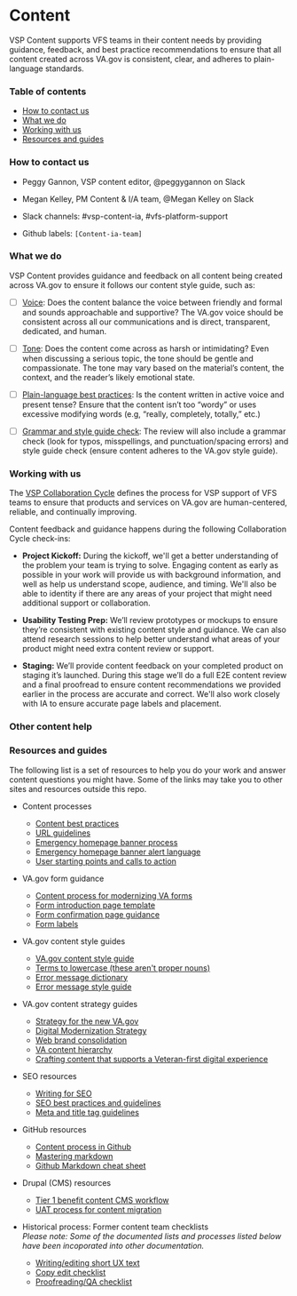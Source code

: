 # Content 
VSP Content supports VFS teams in their content needs by providing guidance, feedback, and best practice recommendations to ensure that all content created across VA.gov is consistent, clear, and adheres to plain-language standards. 

### Table of contents
- [How to contact us](#howtocontact)
- [What we do](#whatwedo)
- [Working with us](#workingwithus)
- [Resources and guides](#resourcesandguides)


### <a id="howtocontact"></a> How to contact us
 - Peggy Gannon, VSP content editor, @peggygannon on Slack 
 - Megan Kelley, PM Content & I/A team, @Megan Kelley on Slack
 
- Slack channels: #vsp-content-ia, #vfs-platform-support
- Github labels: `[Content-ia-team]`


### <a id="whatwedo"></a> What we do

VSP Content provides guidance and feedback on all content being created across VA.gov to ensure it follows our content style guide, such as: 

-	[ ] [Voice](https://design.va.gov/content-style-guide/content-principles.html): Does the content balance the voice between friendly and formal and sounds approachable and supportive? The VA.gov voice should be consistent across all our communications and is direct, transparent, dedicated, and human.

-	[ ] [Tone](https://design.va.gov/content-style-guide/content-principles.html): Does the content come across as harsh or intimidating? Even when discussing a serious topic, the tone should be gentle and compassionate. The tone may vary based on the material’s content, the context, and the reader’s likely emotional state.

-	[ ] [Plain-language best practices](https://design.va.gov/content-style-guide/content-principles.html): Is the content written in active voice and present tense? Ensure that the content isn’t too “wordy” or uses excessive modifying words (e.g, “really, completely, totally,” etc.)

-	[ ] [Grammar and style guide check](https://design.va.gov/content-style-guide/): The review will also include a grammar check (look for typos, misspellings, and punctuation/spacing errors) and style guide check (ensure content adheres to the VA.gov style guide).


### <a id="workingwithus"></a> Working with us

The [VSP Collaboration Cycle](https://github.com/department-of-veterans-affairs/va.gov-team/tree/master/platform/working-with-vsp/vsp-collaboration-cycle) defines the process for VSP support of VFS teams to ensure that products and services on VA.gov are human-centered, reliable, and continually improving.

Content feedback and guidance happens during the following Collaboration Cycle check-ins: 

- **Project Kickoff:** During the kickoff, we'll get a better understanding of the problem your team is trying to solve. Engaging content  as early as possible in your work will provide us with background information, and well as help us understand scope, audience, and timing. We'll also be able to identity if there are any areas of your project that might need additional support or collaboration. 

- **Usability Testing Prep:** We’ll review prototypes or mockups to ensure they’re consistent with existing content style and guidance. We can also attend research sessions to help better understand what areas of your product might need extra content review or support.

- **Staging:** We’ll provide content feedback on your completed product on staging it’s launched. During this stage we’ll do a full E2E content review and a final proofread to ensure content recommendations we provided earlier in the process are accurate and correct. We'll also work closely with IA to ensure accurate page labels and placement.

### Other content help


### <a id="resourcesandguides"></a> Resources and guides
The following list is a set of resources to help you do your work and answer content questions you might have. Some of the links may take you to other sites and resources outside this repo.

- Content processes
     - [Content best practices](https://github.com/department-of-veterans-affairs/va.gov-team/blob/master/platform/content/content-best-practices.md)  
    - [URL guidelines](https://github.com/department-of-veterans-affairs/va.gov-team/blob/master/platform/information-architecture/url-guidelines.md)
    - [Emergency homepage banner process](https://github.com/department-of-veterans-affairs/va.gov-team-sensitive/blob/3c243ef4aeb3e68f14993f8f429764f98a5cfddd/VA.gov-homepage-banner-texts-preapproved-v5-020919.pdf)
    - [Emergency homepage banner alert language](https://github.com/department-of-veterans-affairs/va.gov-team/blob/master/products/global/banners/natural-disasters/2018-alert-banner-language.md)
    - [User starting points and calls to action](https://github.com/department-of-veterans-affairs/va.gov-team-sensitive/blob/366af8d45ce4c639b506ad8426008871f9e2c960/New-VA.gov-starting-points-and-CTAs-2019-03.pdf)
    
 - VA.gov form guidance
     - [Content process for modernizing VA forms](https://github.com/department-of-veterans-affairs/va.gov-team/blob/master/platform/content/form-content-process.md)
     - [Form introduction page template](https://github.com/department-of-veterans-affairs/va.gov-team/blob/master/platform/content/form-introduction-page-template.md)
     - [Form confirmation page guidance](https://github.com/department-of-veterans-affairs/va.gov-team/blob/master/platform/content/form-confirmation-page.md)     
     - [Form labels](https://github.com/department-of-veterans-affairs/va.gov-team/blob/master/platform/content/form-labels.md)
     
- VA.gov content style guides 
    - [VA.gov content style guide](https://design.va.gov/content-style-guide/)
    - [Terms to lowercase (these aren't proper nouns)](https://github.com/department-of-veterans-affairs/vets.gov-content/blob/master/templates-and-guides/list-of-terms-to-lowercase.md)
    - [Error message dictionary](https://design.va.gov/patterns/messaging-dictionary)
    - [Error message style guide](https://design.va.gov/patterns/messaging-error-messages)
    
 - VA.gov content strategy guides
    - [Strategy for the new VA.gov](https://github.com/department-of-veterans-affairs/va.gov-team/tree/master/products/va-gov-relaunch-2018/va-gov-strategy)
    - [Digital Modernization Strategy](https://github.com/department-of-veterans-affairs/va.gov-team/blob/master/products/va-gov-relaunch-2018/va-gov-strategy/digitalmodernizationstrategy.pdf)
    - [Web brand consolidation](https://github.com/department-of-veterans-affairs/va.gov-team/blob/master/products/va-gov-relaunch-2018/va-gov-strategy/the-new-va.gov-briefing-2019-07.pdf)  
   -  [VA content hierarchy](https://github.com/department-of-veterans-affairs/va.gov-team-sensitive/blob/d6a92604f5bfd62c0078f3bcb0544460d491f7c0/content-tiers-VA.gov.pdf)
    - [Crafting content that supports a Veteran-first digital experience](https://github.com/department-of-veterans-affairs/va.gov-team-sensitive/blob/3c243ef4aeb3e68f14993f8f429764f98a5cfddd/content-style-guide-training-with-VHA-071119.pdf)
    
- SEO resources
    - [Writing for SEO](https://design.va.gov/content-style-guide/seo)
    - [SEO best practices and guidelines](https://github.com/department-of-veterans-affairs/va.gov-team/blob/master/platform/information-architecture/seo-best-practices.md)
    - [Meta and title tag guidelines](https://design.va.gov/content-style-guide/seo#meta-properties)
    
- GitHub resources
    - [Content process in Github](https://github.com/department-of-veterans-affairs/vets.gov-content/blob/master/templates-and-guides/guides/GitHub_content_process.pdf)
    - [Mastering markdown](https://guides.github.com/features/mastering-markdown/)
    - [Github Markdown cheat sheet](https://github.com/adam-p/markdown-here/wiki/Markdown-Cheatsheet)
    
- Drupal (CMS) resources
    - [Tier 1 benefit content CMS workflow](https://github.com/department-of-veterans-affairs/va.gov-team-sensitive/blob/3c243ef4aeb3e68f14993f8f429764f98a5cfddd/Tier-1-benefit-content-CMS-workflow-071119-combined.pdf)
    - [UAT process for content migration](https://github.com/department-of-veterans-affairs/vets.gov-content/blob/master/templates-and-guides/checklists/UAT-process-for-content-migration.md)
    
- Historical process: Former content team checklists    
*Please note: Some of the documented lists and processes listed below have been incoporated into other documentation.*
     - [Writing/editing short UX text](https://github.com/department-of-veterans-affairs/vets.gov-content/blob/master/templates-and-guides/checklists/rewrite-or-edit-short-UX-text.md)
    - [Copy edit checklist](https://github.com/department-of-veterans-affairs/vets.gov-content/blob/master/templates-and-guides/checklists/copyedit-checklist.md)
    - [Proofreading/QA checklist](https://github.com/department-of-veterans-affairs/vets.gov-content/blob/master/templates-and-guides/checklists/proofreading-QA-checklist.md)  


 
